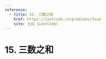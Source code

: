 ```yaml
---
reference:
  - title: 15. 三数之和
    href: https://leetcode.cn/problems/3sum
    site: 力扣（LeetCode）
---
```


# 15. 三数之和
